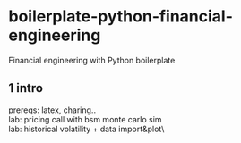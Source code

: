 # boilerplate-python-financial-engineering
Financial engineering with Python boilerplate

## 1 intro
prereqs: latex, charing.. \
lab: pricing call with bsm monte carlo sim\
lab: historical volatility + data import&plot\



